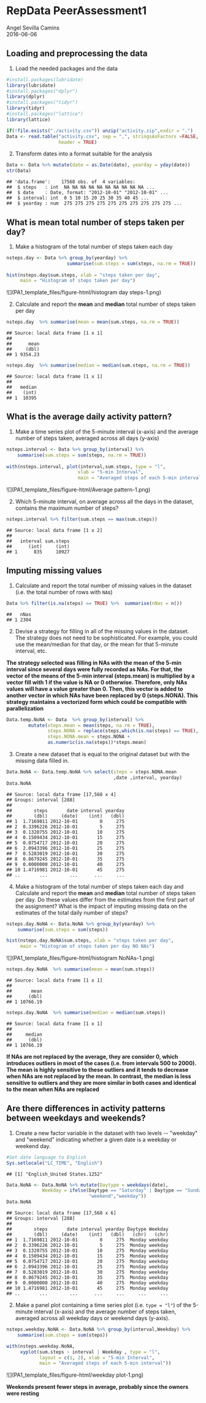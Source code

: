 # RepData PeerAssessment1
Angel Sevilla Camins  
2016-06-06  


## Loading and preprocessing the data

1. Load the needed packages and the data   


```r
#install.packages(lubridate)
library(lubridate)
#install.packages("dplyr")
library(dplyr)
#install.packages("tidyr")
library(tidyr)
#install.packages("lattice")
library(lattice)

if(!file.exists("./activity.csv")) unzip("activity.zip",exdir = ".")
Data <- read.table("activity.csv", sep = ",", stringsAsFactors =FALSE,
                   header = TRUE)
```

2. Transform dates into a format suitable for the analysis


```r
Data <- Data %>% mutate(date = as.Date(date), yearday = yday(date))
str(Data)
```

```
## 'data.frame':	17568 obs. of  4 variables:
##  $ steps   : int  NA NA NA NA NA NA NA NA NA NA ...
##  $ date    : Date, format: "2012-10-01" "2012-10-01" ...
##  $ interval: int  0 5 10 15 20 25 30 35 40 45 ...
##  $ yearday : num  275 275 275 275 275 275 275 275 275 275 ...
```
## What is mean total number of steps taken per day?

1. Make a histogram of the total number of steps taken each day


```r
nsteps.day <- Data %>% group_by(yearday) %>% 
                      summarise(sum.steps = sum(steps, na.rm = TRUE))
    
hist(nsteps.day$sum.steps, xlab = "steps taken per day", 
     main = "Histogram of steps taken per day")
```

![](PA1_template_files/figure-html/histogram day steps-1.png)<!-- -->

2. Calculate and report the **mean** and **median** total number of steps taken per day


```r
nsteps.day  %>% summarise(mean = mean(sum.steps, na.rm = TRUE))
```

```
## Source: local data frame [1 x 1]
## 
##      mean
##     (dbl)
## 1 9354.23
```

```r
nsteps.day  %>% summarise(median = median(sum.steps, na.rm = TRUE))
```

```
## Source: local data frame [1 x 1]
## 
##   median
##    (int)
## 1  10395
```

## What is the average daily activity pattern?

1. Make a time series plot of the 5-minute interval (x-axis) and the average number of steps taken, averaged across all days (y-axis)


```r
nsteps.interval <- Data %>% group_by(interval) %>% 
    summarise(sum.steps = sum(steps, na.rm = TRUE))
    
with(nsteps.interval, plot(interval,sum.steps, type = "l",
                          xlab = "5-min Interval", 
                          main = "Averaged steps of each 5-min interval"))
```

![](PA1_template_files/figure-html/Average pattern-1.png)<!-- -->


2. Which 5-minute interval, on average across all the days in the dataset, contains the maximum number of steps?


```r
nsteps.interval %>% filter(sum.steps == max(sum.steps))
```

```
## Source: local data frame [1 x 2]
## 
##   interval sum.steps
##      (int)     (int)
## 1      835     10927
```

## Imputing missing values

1. Calculate and report the total number of missing values in the dataset (i.e. the total number of rows with `NA`s)

```r
Data %>% filter(is.na(steps) == TRUE) %>%  summarise(nNas = n())
```

```
##   nNas
## 1 2304
```
2. Devise a strategy for filling in all of the missing values in the dataset. The strategy does not need to be sophisticated. For example, you could use the mean/median for that day, or the mean for that 5-minute interval, etc.

**The strategy selected was filling in NAs with the mean of the 5-min interval since several days were fully recorded as NAs. For that, the vector of the means of the 5-min interval (steps.mean) is multiplied by a vector fill with 1 if the value is NA or 0 otherwise. Therefore, only NAs values will have a value greater than 0. Then, this vector is added to another vector in which NAs have been replaced by 0 (steps.NONA). This strategy maintains a vectorized form which could be compatible with parallelization**


```r
Data.temp.NoNA <- Data  %>% group_by(interval) %>% 
        mutate(steps.mean = mean(steps, na.rm = TRUE),
               steps.NONA = replace(steps,which(is.na(steps) == TRUE), 0),
               steps.NONA.mean = steps.NONA + 
               as.numeric(is.na(steps))*steps.mean)
```
3. Create a new dataset that is equal to the original dataset but with the missing data filled in.

```r
Data.NoNA <- Data.temp.NoNA %>% select(steps = steps.NONA.mean
                                       ,date ,interval, yearday)
Data.NoNA
```

```
## Source: local data frame [17,568 x 4]
## Groups: interval [288]
## 
##        steps       date interval yearday
##        (dbl)     (date)    (int)   (dbl)
## 1  1.7169811 2012-10-01        0     275
## 2  0.3396226 2012-10-01        5     275
## 3  0.1320755 2012-10-01       10     275
## 4  0.1509434 2012-10-01       15     275
## 5  0.0754717 2012-10-01       20     275
## 6  2.0943396 2012-10-01       25     275
## 7  0.5283019 2012-10-01       30     275
## 8  0.8679245 2012-10-01       35     275
## 9  0.0000000 2012-10-01       40     275
## 10 1.4716981 2012-10-01       45     275
## ..       ...        ...      ...     ...
```
4. Make a histogram of the total number of steps taken each day and Calculate and report the **mean** and **median** total number of steps taken per day. Do these values differ from the estimates from the first part of the assignment? What is the impact of imputing missing data on the estimates of the total daily number of steps?

```r
nsteps.day.NoNA <- Data.NoNA %>% group_by(yearday) %>% 
    summarise(sum.steps = sum(steps))

hist(nsteps.day.NoNA$sum.steps, xlab = "steps taken per day", 
     main = "Histogram of steps taken per day NO NAs")
```

![](PA1_template_files/figure-html/histogram NoNAs-1.png)<!-- -->

```r
nsteps.day.NoNA  %>% summarise(mean = mean(sum.steps))
```

```
## Source: local data frame [1 x 1]
## 
##       mean
##      (dbl)
## 1 10766.19
```

```r
nsteps.day.NoNA  %>% summarise(median = median(sum.steps))
```

```
## Source: local data frame [1 x 1]
## 
##     median
##      (dbl)
## 1 10766.19
```
**If NAs are not replaced by the average, they are consider 0, which introduces outliers in most of the cases (i.e. from intervals 500 to 2000). The mean is highly sensitive to these outliers and it tends to decrease when NAs are not replaced by the mean. In contrast, the median is less sensitive to outliers and they are more similar in both cases and identical to the mean when NAs are replaced**

## Are there differences in activity patterns between weekdays and weekends?

1. Create a new factor variable in the dataset with two levels -- "weekday" and "weekend" indicating whether a given date is a weekday or weekend day.

```r
#Set date language to English
Sys.setlocale("LC_TIME", "English")
```

```
## [1] "English_United States.1252"
```

```r
Data.NoNA <- Data.NoNA %>% mutate(Daytype = weekdays(date),
             Weekday = ifelse(Daytype == "Saturday" | Daytype == "Sunday",
                              "weekend","weekday"))
Data.NoNA      
```

```
## Source: local data frame [17,568 x 6]
## Groups: interval [288]
## 
##        steps       date interval yearday Daytype Weekday
##        (dbl)     (date)    (int)   (dbl)   (chr)   (chr)
## 1  1.7169811 2012-10-01        0     275  Monday weekday
## 2  0.3396226 2012-10-01        5     275  Monday weekday
## 3  0.1320755 2012-10-01       10     275  Monday weekday
## 4  0.1509434 2012-10-01       15     275  Monday weekday
## 5  0.0754717 2012-10-01       20     275  Monday weekday
## 6  2.0943396 2012-10-01       25     275  Monday weekday
## 7  0.5283019 2012-10-01       30     275  Monday weekday
## 8  0.8679245 2012-10-01       35     275  Monday weekday
## 9  0.0000000 2012-10-01       40     275  Monday weekday
## 10 1.4716981 2012-10-01       45     275  Monday weekday
## ..       ...        ...      ...     ...     ...     ...
```
2. Make a panel plot containing a time series plot (i.e. `type = "l"`) of the 5-minute interval (x-axis) and the average number of steps taken, averaged across all weekday days or weekend days (y-axis). 

```r
nsteps.weekday.NoNA <- Data.NoNA %>% group_by(interval,Weekday) %>% 
    summarise(sum.steps = sum(steps))

with(nsteps.weekday.NoNA, 
     xyplot(sum.steps ~ interval | Weekday , type = "l",
            layout = c(1, 2), xlab = "5-min Interval", 
            main = "Averaged steps of each 5-min interval"))
```

![](PA1_template_files/figure-html/weekday plot-1.png)<!-- -->

**Weekends present fewer steps in average, probably since the owners were resting**
